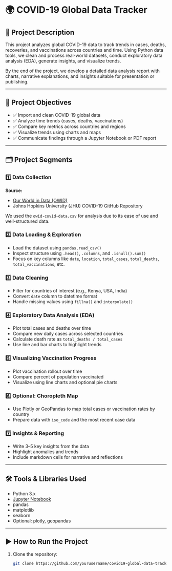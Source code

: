 # 🌍 COVID-19 Global Data Tracker

## 📖 Project Description

This project analyzes global COVID-19 data to track trends in cases, deaths, recoveries, and vaccinations across countries and time. Using Python data tools, we clean and process real-world datasets, conduct exploratory data analysis (EDA), generate insights, and visualize trends.

By the end of the project, we develop a detailed data analysis report with charts, narrative explanations, and insights suitable for presentation or publishing.

---

## 🚩 Project Objectives

- ✅ Import and clean COVID-19 global data
- ✅ Analyze time trends (cases, deaths, vaccinations)
- ✅ Compare key metrics across countries and regions
- ✅ Visualize trends using charts and maps
- ✅ Communicate findings through a Jupyter Notebook or PDF report

---

## 🗂️ Project Segments

### 1️⃣ Data Collection
**Source:**  
- [Our World in Data (OWID)](https://github.com/owid/covid-19-data)  
- Johns Hopkins University (JHU) COVID-19 GitHub Repository

We used the `owid-covid-data.csv` for analysis due to its ease of use and well-structured data.

### 2️⃣ Data Loading & Exploration
- Load the dataset using `pandas.read_csv()`
- Inspect structure using `.head()`, `.columns`, and `.isnull().sum()`
- Focus on key columns like `date`, `location`, `total_cases`, `total_deaths`, `total_vaccinations`, etc.

### 3️⃣ Data Cleaning
- Filter for countries of interest (e.g., Kenya, USA, India)
- Convert `date` column to datetime format
- Handle missing values using `fillna()` and `interpolate()`

### 4️⃣ Exploratory Data Analysis (EDA)
- Plot total cases and deaths over time
- Compare new daily cases across selected countries
- Calculate death rate as `total_deaths / total_cases`
- Use line and bar charts to highlight trends

### 5️⃣ Visualizing Vaccination Progress
- Plot vaccination rollout over time
- Compare percent of population vaccinated
- Visualize using line charts and optional pie charts

### 6️⃣ Optional: Choropleth Map
- Use Plotly or GeoPandas to map total cases or vaccination rates by country
- Prepare data with `iso_code` and the most recent case data

### 7️⃣ Insights & Reporting
- Write 3–5 key insights from the data
- Highlight anomalies and trends
- Include markdown cells for narrative and reflections

---

## 🛠️ Tools & Libraries Used

- Python 3.x
- [Jupyter Notebook](https://jupyter.org/)
- pandas
- matplotlib
- seaborn
- Optional: plotly, geopandas

---

## ▶️ How to Run the Project

1. Clone the repository:
   ```bash
   git clone https://github.com/yourusername/covid19-global-data-tracker.git
